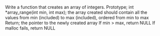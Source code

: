 Write a function that creates an array of integers. Prototype; int *array_range(int min, int max); the array created should contain all the values from min (included) to max (included), ordered from min to max Return; the pointer to the newly created array If min > max, return NULL If malloc fails, return NULL
